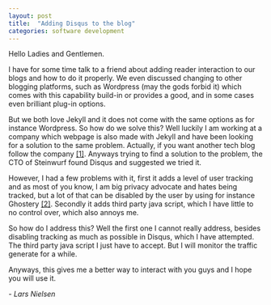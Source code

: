 ```yaml
---
layout: post
title:  "Adding Disqus to the blog"
categories: software development
---
```


Hello Ladies and Gentlemen.

I have for some time talk to a friend about adding reader interaction to our blogs and how to do it properly. We even discussed changing to other blogging platforms, such as Wordpress (may the gods forbid it) which comes with this capability build-in or provides a good, and in some cases even brilliant plug-in options.

But we both love Jekyll and it does not come with the same options as for instance Wordpress. So how do we solve this? Well luckily I am working at a company which webpage is also made with Jekyll and have been looking for a solution to the same problem. Actually, if you want another tech blog follow the company [[1]](http://steinwurf.com/blog.html). Anyways trying to find a solution to the problem, the CTO of Steinwurf found Disqus and suggested we tried it.

However, I had a few problems with it, first it adds a level of user tracking and as most of you know, I am big privacy advocate and hates being tracked, but a lot of that can be disabled by the user by using for instance Ghostery [[2]](https://www.ghostery.com). Secondly it adds third party java script, which I have little to no control over, which also annoys me.

So how do I address this? Well the first one I cannot really address, besides disabling tracking as much as possible in Disqus, which I have attempted. The third party java script I just have to accept. But I will monitor the traffic generate for a while.

Anyways, this gives me a better way to interact with you guys and I hope you will use it.


_- Lars Nielsen_
